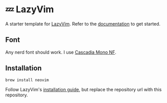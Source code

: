 # 💤 LazyVim

A starter template for [LazyVim](https://github.com/LazyVim/LazyVim).
Refer to the [documentation](https://lazyvim.github.io/installation) to get started.

## Font

Any nerd font should work. I use [Cascadia Mono NF](https://github.com/microsoft/cascadia-code).

## Installation

``` bash
brew install neovim
```

Follow LazyVim's [installation guide](https://www.lazyvim.org/installation), but replace the repository url with this repository.
